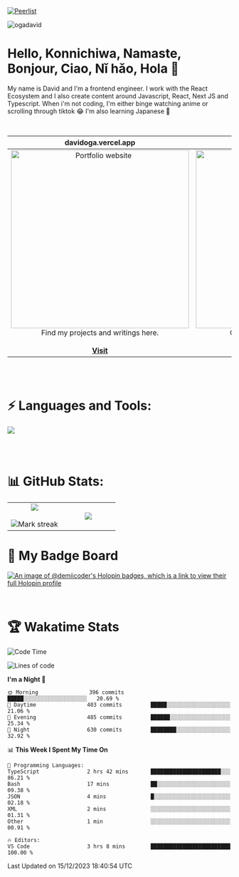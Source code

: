 
[![Peerlist](https://github-readme-badge.peerlist.io/api/davidoga?style=social)](https://peerlist.io/davidoga)
<p align="left"> <img src="https://komarev.com/ghpvc/?username=ogadavid&label=Profile%20views&color=0e75b6&style=flat" alt="ogadavid" /> </p>

<h1>Hello, Konnichiwa, Namaste, Bonjour, Ciao, Nǐ hǎo, Hola 👋</h1>
<p>My name is David and I'm a frontend engineer. I work with the React Ecosystem and I also create content around Javascript, React, Next JS and Typescript. When i'm not coding, I'm either binge watching anime or scrolling through tiktok 😂 I'm also learning Japanese 🎌</p>
<br />

| davidoga.vercel.app | &nbsp;&nbsp;&nbsp;&nbsp;&nbsp;&nbsp;&nbsp;&nbsp;&nbsp;&nbsp;davidoga.hashnode.dev&nbsp;&nbsp;&nbsp;&nbsp;&nbsp;&nbsp;&nbsp;&nbsp;&nbsp;
|:-:|:-:|
|<a href="https://davidoga.vercel.app/"><img src="https://github.com/OgaDavid/OgaDavid/assets/104001201/39d53f34-458f-483d-9f95-d120f2fb4350" alt="Portfolio website" width="400"></a><br />Find my projects and writings here.<br /><br /><a href="https://davidoga.vercel.app/">**Visit**</a> | <a href="https://davidoga.hashnode.dev/"><img src="https://github.com/OgaDavid/OgaDavid/assets/104001201/9d6cfd8c-3a20-4b02-a71a-581ff64ea1a4" alt="Blog" width="400"></a><br />Check out articles written by me.<br /><br /><a href="https://davidoga.hashnode.dev/">**Visit**</a> |

<br/>
<br />
<h1 align="left">⚡ Languages and Tools:</h1>
<p>
  <a href="https://skillicons.dev">
    <img src="https://skillicons.dev/icons?i=html,css,tailwind,js,ts,react,nextjs,firebase,prisma,planetscale,jest,postman,git,github,vercel,vscode,powershell,figma,vite" />
  </a>
</p>
<br/>
<br />

# 📊 GitHub Stats:

<table align="center">
<tr border="none">
<td width="50%" align="center">
  
  <img  align="center"  src="https://github-readme-stats.vercel.app/api?username=OgaDavid&theme=react&show_icons=true&count_private=true" />
  <br></br>
  <img  title="🔥 Get streak stats for your profile at git.io/streak-stats" alt="Mark streak" src="https://github-readme-streak-stats.herokuapp.com/?user=OgaDavid&theme=react&hide_border=false" /> 
</td>

<td width="50%" align="center">

  <img  align="center"  src="https://github-readme-stats.anuraghazra1.vercel.app/api/top-langs/?username=OgaDavid&theme=react&hide_border=false&no-bg=true&no-frame=true&langs_count=10"/>
  
  </td>
</tr>
</table>

# 🥇 My Badge Board

[![An image of @demiicoder's Holopin badges, which is a link to view their full Holopin profile](https://holopin.me/demiicoder)](https://holopin.io/@demiicoder)

<br/>

# 🏆 Wakatime Stats

<!--START_SECTION:waka-->
![Code Time](http://img.shields.io/badge/Code%20Time-325%20hrs%2025%20mins-blue)

![Lines of code](https://img.shields.io/badge/From%20Hello%20World%20I%27ve%20Written-1.1%20million%20lines%20of%20code-blue)

**I'm a Night 🦉** 

```text
🌞 Morning                396 commits         █████░░░░░░░░░░░░░░░░░░░░   20.69 % 
🌆 Daytime                403 commits         █████░░░░░░░░░░░░░░░░░░░░   21.06 % 
🌃 Evening                485 commits         ██████░░░░░░░░░░░░░░░░░░░   25.34 % 
🌙 Night                  630 commits         ████████░░░░░░░░░░░░░░░░░   32.92 % 
```


📊 **This Week I Spent My Time On** 

```text
💬 Programming Languages: 
TypeScript               2 hrs 42 mins       ██████████████████████░░░   86.21 % 
Bash                     17 mins             ██░░░░░░░░░░░░░░░░░░░░░░░   09.38 % 
JSON                     4 mins              █░░░░░░░░░░░░░░░░░░░░░░░░   02.18 % 
XML                      2 mins              ░░░░░░░░░░░░░░░░░░░░░░░░░   01.31 % 
Other                    1 min               ░░░░░░░░░░░░░░░░░░░░░░░░░   00.91 % 

🔥 Editors: 
VS Code                  3 hrs 8 mins        █████████████████████████   100.00 % 
```


 Last Updated on 15/12/2023 18:40:54 UTC
<!--END_SECTION:waka-->
<br />

